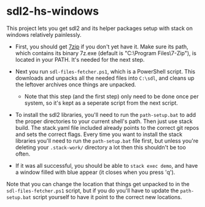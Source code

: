 # sdl2-hs-windows

This project lets you get sdl2 and its helper packages setup with stack on
windows relatively painlessly.

* First, you should get [7zip](http://www.7-zip.org/download.html) if you
don't yet have it. Make sure its path, which contains its binary 7z.exe
(default is "C:\Program Files\7-Zip"), is located in your PATH. It's needed
for the next step.

* Next you run `sdl-files-fetcher.ps1`, which is a PowerShell script. This
downloads and unpacks all the needed files into `C:\sdl`, and cleans up the
leftover archives once things are unpacked.

  * Note that this step (and the first step) only need to be done once per
system, so it's kept as a seperate script from the next script.

* To install the sdl2 libraries, you'll need to run the `path-setup.bat` to
add the proper directories to your current shell's path. Then just use stack
build. The stack.yaml file included already points to the correct git repos
and sets the correct flags. Every time you want to install the stack libraries
you'll need to run the `path-setup.bat` file first, but unless you're deleting
your `.stack-work/` directory a lot then this shouldn't be too often.

* If it was all successful, you should be able to `stack exec demo`, and have
a window filled with blue appear (it closes when you press 'q').

Note that you can change the location that things get unpacked to in the
`sdl-files-fetcher.ps1` script, but if you do you'll have to update the
`path-setup.bat` script yourself to have it point to the correct new
locations.
